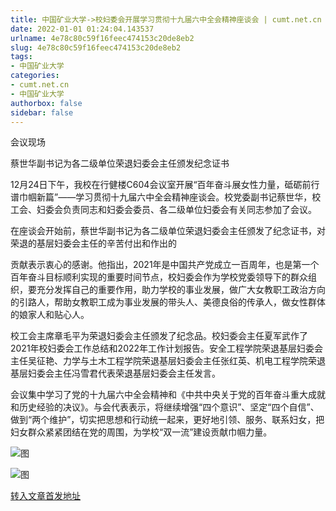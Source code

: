 ```yaml
---
title: 中国矿业大学->校妇委会开展学习贯彻十九届六中全会精神座谈会 | cumt.net.cn
date: 2022-01-01 01:24:04.143537
urlname: 4e78c80c59f16feec474153c20de8eb2
slug: 4e78c80c59f16feec474153c20de8eb2
tags: 
- 中国矿业大学
categories:
- cumt.net.cn
- 中国矿业大学
authorbox: false
sidebar: false
---
```

会议现场

蔡世华副书记为各二级单位荣退妇委会主任颁发纪念证书

12月24日下午，我校在行健楼C604会议室开展“百年奋斗展女性力量，砥砺前行谱巾帼新篇”——学习贯彻十九届六中全会精神座谈会。校党委副书记蔡世华，校工会、妇委会负责同志和妇委会委员、各二级单位妇委会有关同志参加了会议。

在座谈会开始前，蔡世华副书记为各二级单位荣退妇委会主任颁发了纪念证书，对荣退的基层妇委会主任的辛苦付出和作出的
<!--more-->
贡献表示衷心的感谢。他指出，2021年是中国共产党成立一百周年，也是第一个百年奋斗目标顺利实现的重要时间节点，校妇委会作为学校党委领导下的群众组织，要充分发挥自己的重要作用，助力学校的事业发展，做广大女教职工政治方向的引路人，帮助女教职工成为事业发展的带头人、美德良俗的传承人，做女性群体的娘家人和贴心人。

校工会主席章毛平为荣退妇委会主任颁发了纪念品。校妇委会主任夏军武作了2021年校妇委会工作总结和2022年工作计划报告。安全工程学院荣退基层妇委会主任吴征艳、力学与土木工程学院荣退基层妇委会主任张红英、机电工程学院荣退基层妇委会主任冯雪君代表荣退基层妇委会主任发言。

会议集中学习了党的十九届六中全会精神和《中共中央关于党的百年奋斗重大成就和历史经验的决议》。与会代表表示，将继续增强“四个意识”、坚定“四个自信”、做到“两个维护”，切实把思想和行动统一起来，更好地引领、服务、联系妇女，把妇女群众紧紧团结在党的周围，为学校“双一流”建设贡献巾帼力量。

![图](http://xwzx.cumt.edu.cn/_upload/article/images/e4/56/697289a74eccb60877a50febf35f/4a9e2640-5f2d-4a3b-b18f-c697bbe7982d.jpg)

![图](http://xwzx.cumt.edu.cn/_upload/article/images/e4/56/697289a74eccb60877a50febf35f/bff5a596-e11e-4e27-8c60-63745e8f0d59.jpg)

[转入文章首发地址](http://xwzx.cumt.edu.cn/61/2d/c523a614701/page.htm)